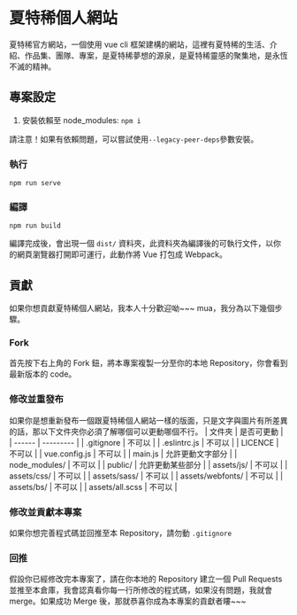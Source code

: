 # 夏特稀個人網站
夏特稀官方網站，一個使用 vue cli 框架建構的網站，這裡有夏特稀的生活、介紹、作品集、團隊、專案，是夏特稀夢想的源泉，是夏特稀靈感的聚集地，是永恆不滅的精神。

## 專案設定
1. 安裝依賴至 node_modules: ```npm i```

請注意！如果有依賴問題，可以嘗試使用```--legacy-peer-deps```參數安裝。


### 執行
```
npm run serve
```

### 編譯
```
npm run build
```
編譯完成後，會出現一個 ```dist/``` 資料夾，此資料夾為編譯後的可執行文件，以你的網頁瀏覽器打開即可運行，此動作將 Vue 打包成 Webpack。

## 貢獻
如果你想貢獻夏特稀個人網站，我本人十分歡迎呦~~~ mua，我分為以下幾個步驟。

### Fork
首先按下右上角的 Fork 鈕，將本專案複製一分至你的本地 Repository，你會看到最新版本的 code。

### 修改並重發布

如果你是想重新發布一個跟夏特稀個人網站一樣的版面，只是文字與圖片有所差異的話，那以下文件夾你必須了解哪個可以更動哪個不行。
| 文件夾 | 是否可更動 |
| ------ | --------- |
| .gitignore | 不可以 |
| .eslintrc.js | 不可以 |
| LICENCE | 不可以 |
| vue.config.js | 不可以 |
| main.js | 允許更動文字部分 |
| node_modules/ | 不可以 |
| public/ | 允許更動某些部分 |
| assets/js/ | 不可以 |
| assets/css/ | 不可以 |
| assets/sass/ | 不可以 |
| assets/webfonts/ | 不可以 |
| assets/bs/ | 不可以 |
| assets/all.scss | 不可以 |

### 修改並貢獻本專案

如果你想完善程式碼並回推至本 Repository，請勿動 ```.gitignore```

### 回推

假設你已經修改完本專案了，請在你本地的 Repository 建立一個 Pull Requests 並推至本倉庫，我會認真看你每一行所修改的程式碼，如果沒有問題，我就會 merge。如果成功 Merge 後，那就恭喜你成為本專案的貢獻者瞜~~~
